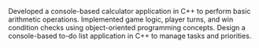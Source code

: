 Developed a console-based calculator application in C++ to perform basic arithmetic operations.
Implemented game logic, player turns, and win condition checks using object-oriented programming concepts.
Design a console-based to-do list application in C++ to manage tasks and priorities.
